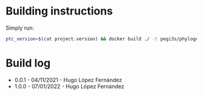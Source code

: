 # Building instructions

Simply run:

```bash
ptc_version=$(cat project.version) && docker build ./ -t pegi3s/phylogenetic-tree-collapser:${ptc_version} --build-arg PTC_VERSION=${ptc_version}
```

# Build log

- 0.0.1 - 04/11/2021 - Hugo López Fernández
- 1.0.0 - 07/01/2022 - Hugo López Fernández
